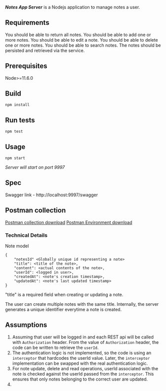 _**Notes App Server**_ is a Nodejs application to manage notes a user.
  

## Requirements

You should be able to return all notes.
You should be able to add one or more notes.
You should be able to edit a note.
You should be able to delete one or more notes.
You should be able to search notes.
The notes should be persisted and retrieved via the service.

## Prerequisites
Node>=11.6.0 <br/>

## Build
`npm install`

## Run tests
`npm test`

## Usage
`npm start`

*Server will start on port 9997*

## Spec
Swagger link - http://localhost:9997/swagger

## Postman collection
<a href="Notes-App.postman_collection.json" download>Postman collection download</a>
<a href="NotesApp-Local.postman_environment.json" download>Postman Environment download</a>

### Technical Details

Note model
```
{
    "notesId" <Globally unique id representing a note>
    "title": <title of the note>,
    "content": <actual contents of the note>,
    "userId": <logged in user>,
    "createdAt": <note's creation timestamp>,
    "updatedAt": <note's last updated timestamp>
}
```

"title" is a required field when creating or updating a note.

The user can create multiple notes with the same title. 
Internally, the server generates a unique identifier everytime a note is created.

## Assumptions

1. Assuming that user will be logged in and each REST api will be called with `Authorization` header.
From the value of `Authorization` header, the code can be written to retrieve the  `userId`.
2. The authentication logic is not implemented, so the code is using an `interceptor` that hardcodes the userId value. Later,
the `interceptor` implementation can be swapped with the real authentication logic.
3. For note update, delete and read operations, userId associated with the note is checked against the userId passed from the `interceptor`. This ensures that only notes belonging to the correct user are updated.
4. 